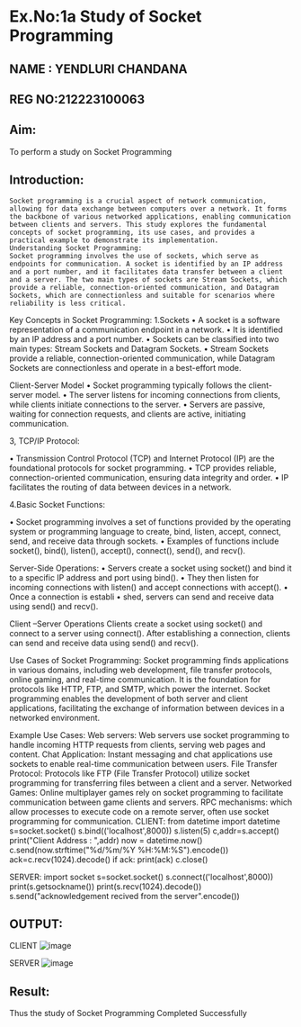 # Ex.No:1a Study of Socket Programming
## NAME : YENDLURI CHANDANA
## REG NO:212223100063
## Aim:
To perform a study on Socket Programming

## Introduction:
```
Socket programming is a crucial aspect of network communication, allowing for data exchange between computers over a network. It forms the backbone of various networked applications, enabling communication between clients and servers. This study explores the fundamental concepts of socket programming, its use cases, and provides a practical example to demonstrate its implementation.
Understanding Socket Programming:
Socket programming involves the use of sockets, which serve as endpoints for communication. A socket is identified by an IP address and a port number, and it facilitates data transfer between a client and a server. The two main types of sockets are Stream Sockets, which provide a reliable, connection-oriented communication, and Datagram Sockets, which are connectionless and suitable for scenarios where reliability is less critical.
```
Key Concepts in Socket Programming:
1.Sockets • A socket is a software representation of a communication endpoint in a network. • It is identified by an IP address and a port number. • Sockets can be classified into two main types: Stream Sockets and Datagram Sockets. • Stream Sockets provide a reliable, connection-oriented communication, while Datagram Sockets are connectionless and operate in a best-effort mode.


Client-Server Model
• Socket programming typically follows the client-server model. • The server listens for incoming connections from clients, while clients initiate connections to the server. • Servers are passive, waiting for connection requests, and clients are active, initiating communication.

3, TCP/IP Protocol:

• Transmission Control Protocol (TCP) and Internet Protocol (IP) are the foundational protocols for socket programming. • TCP provides reliable, connection-oriented communication, ensuring data integrity and order. • IP facilitates the routing of data between devices in a network.

4.Basic Socket Functions:

• Socket programming involves a set of functions provided by the operating system or programming language to create, bind, listen, accept, connect, send, and receive data through sockets. • Examples of functions include socket(), bind(), listen(), accept(), connect(), send(), and recv().

Server-Side Operations:
• Servers create a socket using socket() and bind it to a specific IP address and port using bind(). • They then listen for incoming connections with listen() and accept connections with accept(). • Once a connection is establi • shed, servers can send and receive data using send() and recv().

Client –Server Operations
Clients create a socket using socket() and connect to a server using connect(). After establishing a connection, clients can send and receive data using send() and recv().

Use Cases of Socket Programming:
Socket programming finds applications in various domains, including web development, file transfer protocols, online gaming, and real-time communication. It is the foundation for protocols like HTTP, FTP, and SMTP, which power the internet. Socket programming enables the development of both server and client applications, facilitating the exchange of information between devices in a networked environment.

Example Use Cases:
Web servers: Web servers use socket programming to handle incoming HTTP requests from clients, serving web pages and content.
Chat Application: Instant messaging and chat applications use sockets to enable real-time communication between users.
File Transfer Protocol: Protocols like FTP (File Transfer Protocol) utilize socket programming for transferring files between a client and a server.
Networked Games: Online multiplayer games rely on socket programming to facilitate communication between game clients and servers.
RPC mechanisms: which allow processes to execute code on a remote server, often use socket programming for communication.
CLIENT:
from datetime import datetime s=socket.socket() s.bind(('localhost',8000)) s.listen(5) c,addr=s.accept() print("Client Address : ",addr) now = datetime.now() c.send(now.strftime("%d/%m/%Y %H:%M:%S").encode()) ack=c.recv(1024).decode() if ack: print(ack) c.close()

SERVER:
import socket s=socket.socket() s.connect(('localhost',8000)) print(s.getsockname()) print(s.recv(1024).decode()) s.send("acknowledgement recived from the server".encode())

## OUTPUT:
CLIENT
 ![image](https://github.com/user-attachments/assets/eda98f71-70f3-4ad5-8b32-c84d4605426c)


SERVER
 ![image](https://github.com/user-attachments/assets/020bbbc2-eb69-42bb-a4e6-01ff26e760a6)


## Result:
Thus the study of Socket Programming Completed Successfully
